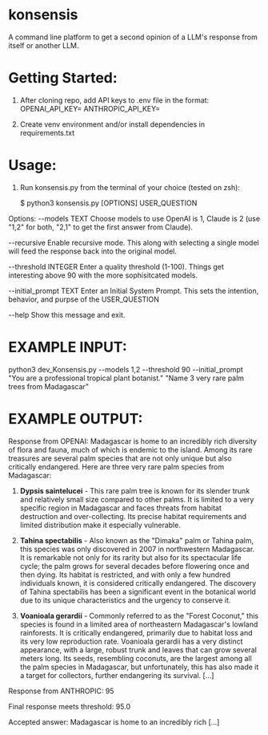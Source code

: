 # konsensis
A command line platform to get a second opinion of a LLM's response from itself or another LLM.

# Getting Started:

1. After cloning repo, add API keys to .env file in the format:
OPENAI_API_KEY=<API KEY>
ANTHROPIC_API_KEY=<API KEY>

2. Create venv environment and/or install dependencies in requirements.txt

# Usage:

1. Run konsensis.py from the terminal of your choice (tested on zsh):

   $ python3 konsensis.py [OPTIONS] USER_QUESTION

Options:
  --models TEXT          Choose models to use OpenAI is 1, Claude is 2 (use
                         "1,2" for both, "2,1" to get the first answer from
                         Claude).
                         
  --recursive            Enable recursive mode. This along with selecting a single model will feed the response back into the original model.
  
  --threshold INTEGER    Enter a quality threshold (1-100). Things get interesting above 90 with the more sophisitcated models.
  
  --initial_prompt TEXT  Enter an Initial System Prompt. This sets the intention, behavior, and purpse of the USER_QUESTION
  
  --help                 Show this message and exit.

# EXAMPLE INPUT:

python3 dev_Konsensis.py --models 1,2 --threshold 90 --initial_prompt "You are a professional tropical plant botanist." "Name 3 very rare palm trees from Madagascar"

# EXAMPLE OUTPUT:

Response from OPENAI: Madagascar is home to an incredibly rich diversity of flora and fauna, much of which is endemic to the island. Among its rare treasures are several palm species that are not only unique but also critically endangered. Here are three very rare palm species from Madagascar:

1. **Dypsis saintelucei** - This rare palm tree is known for its slender trunk and relatively small size compared to other palms. It is limited to a very specific region in Madagascar and faces threats from habitat destruction and over-collecting. Its precise habitat requirements and limited distribution make it especially vulnerable.

2. **Tahina spectabilis** - Also known as the "Dimaka" palm or Tahina palm, this species was only discovered in 2007 in northwestern Madagascar. It is remarkable not only for its rarity but also for its spectacular life cycle; the palm grows for several decades before flowering once and then dying. Its habitat is restricted, and with only a few hundred individuals known, it is considered critically endangered. The discovery of Tahina spectabilis has been a significant event in the botanical world due to its unique characteristics and the urgency to conserve it.

3. **Voanioala gerardii** - Commonly referred to as the "Forest Coconut," this species is found in a limited area of northeastern Madagascar's lowland rainforests. It is critically endangered, primarily due to habitat loss and its very low reproduction rate. Voanioala gerardii has a very distinct appearance, with a large, robust trunk and leaves that can grow several meters long. Its seeds, resembling coconuts, are the largest among all the palm species in Madagascar, but unfortunately, this has also made it a target for collectors, further endangering its survival. [...]

Response from ANTHROPIC: 95

Final response meets threshold: 95.0

Accepted answer: Madagascar is home to an incredibly rich [...]

